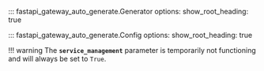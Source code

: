 ::: fastapi_gateway_auto_generate.Generator
    options:
        show_root_heading: true

::: fastapi_gateway_auto_generate.Config
    options:
        show_root_heading: true

!!! warning
    The **`service_management`** parameter is temporarily not functioning and will always be set to `True`.